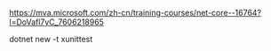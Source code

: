 https://mva.microsoft.com/zh-cn/training-courses/net-core--16764?l=DoVafl7yC_7606218965


dotnet new -t xunittest
